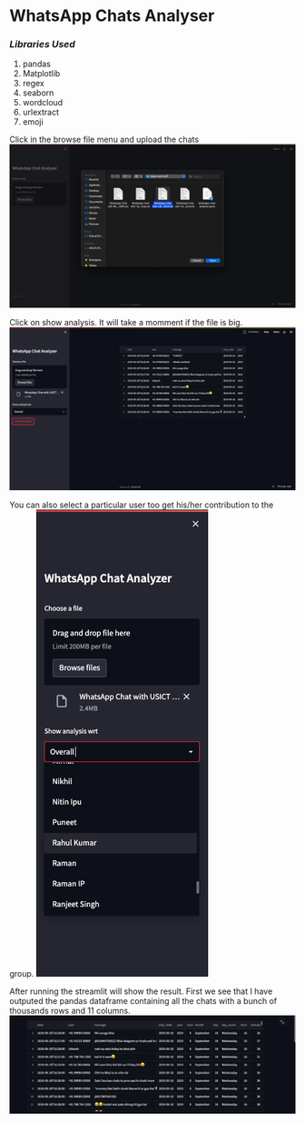 # WhatsApp Chats Analyser

### _Libraries Used_

1. pandas
2. Matplotlib
3. regex
4. seaborn
5. wordcloud
6. urlextract
7. emoji

Click in the browse file menu and upload the chats
![image](img/dropdown_select.png)

Click on show analysis. It will take a momment if the file is big.
![image](img/show-analysis.png)

You can also select a particular user too get his/her contribution to the group.
![image](img/dropdown-menu.png)

After running the streamlit will show the result. First we see that I have outputed the pandas dataframe containing all the chats with a bunch of thousands rows and 11 columns.
![image](img/pd-allchats.png)
